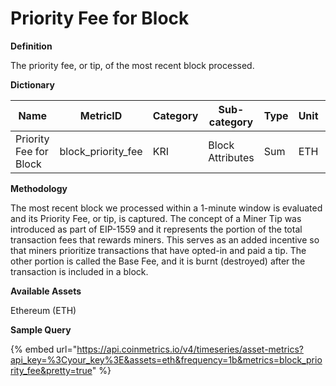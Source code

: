 # Priority Fee for Block

**Definition**

The priority fee, or tip, of the most recent block processed.

**Dictionary**

| Name                   | MetricID             | Category | Sub-category     | Type | Unit | Interval |
| ---------------------- | -------------------- | -------- | ---------------- | ---- | ---- | -------- |
| Priority Fee for Block | block\_priority\_fee | KRI      | Block Attributes | Sum  | ETH  | 1b       |

**Methodology**

The most recent block we processed within a 1-minute window is evaluated and its Priority Fee, or tip, is captured. The concept of a Miner Tip was introduced as part of EIP-1559 and it represents the portion of the total transaction fees that rewards miners. This serves as an added incentive so that miners prioritize transactions that have opted-in and paid a tip. The other portion is called the Base Fee, and it is burnt (destroyed) after the transaction is included in a block.

**Available Assets**

Ethereum (ETH)

**Sample Query**

{% embed url="https://api.coinmetrics.io/v4/timeseries/asset-metrics?api_key=%3Cyour_key%3E&assets=eth&frequency=1b&metrics=block_priority_fee&pretty=true" %}
